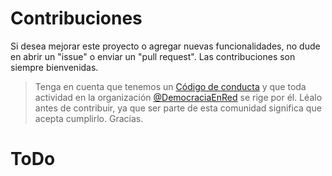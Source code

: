 # Contribuciones

Si desea mejorar este proyecto o agregar nuevas funcionalidades, no dude en abrir un "issue" o enviar un "pull request". Las contribuciones son siempre bienvenidas.

> Tenga en cuenta que tenemos un [Código de conducta](CODE_OF_CONDUCT.md) y que toda actividad en la organización [@DemocraciaEnRed](https://github.com/DemocraciaEnRed) se rige por él. Léalo antes de contribuir, ya que ser parte de esta comunidad significa que acepta cumplirlo. Gracias.

# ToDo
